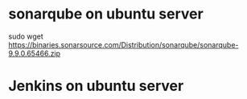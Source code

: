 # sonarqube on ubuntu server
 sudo wget https://binaries.sonarsource.com/Distribution/sonarqube/sonarqube-9.9.0.65466.zip

 # Jenkins on ubuntu server 
 